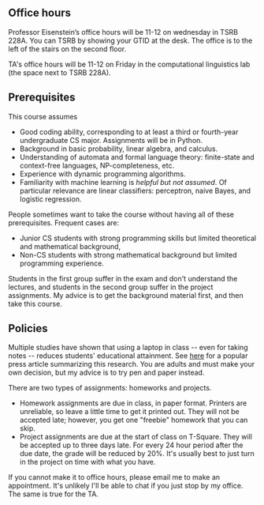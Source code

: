## Office hours ##

Professor Eisenstein’s office hours will be 11-12 on wednesday in TSRB
228A. You can TSRB by showing your GTID at the desk. The office is to
the left of the stairs on the second floor.

TA's office hours will be 11-12 on Friday in the computational linguistics 
lab (the space next to TSRB 228A).  

## Prerequisites ##

This course assumes
- Good coding ability, corresponding to at least a third or
  fourth-year undergraduate CS major. Assignments will be in Python.
- Background in basic probability, linear algebra, and calculus.
- Understanding of automata and formal language theory: finite-state
  and context-free languages, NP-completeness, etc.
- Experience with dynamic programming algorithms.
- Familiarity with machine learning is *helpful but not assumed*. Of
  particular relevance are linear classifiers: perceptron, naive
  Bayes, and logistic regression.

People sometimes want to take the course without having all of these
prerequisites. Frequent cases are:
- Junior CS students with strong programming skills but limited
  theoretical and mathematical background,
- Non-CS students with strong mathematical background but limited
  programming experience.

Students in the first group suffer in the exam and don't understand
the lectures, and students in the second group suffer in the project
assignments. My advice is to get the background material first, and
then take this course.

## Policies ##

Multiple studies have shown that using a laptop in class -- even for taking notes -- reduces students' educational attainment. See [here](http://www.newyorker.com/online/blogs/elements/2014/06/the-case-for-banning-laptops-in-the-classroom.html) for a popular press article summarizing this research. You are adults and must make your own decision, but my advice is to try pen and paper instead.

There are two types of assignments: homeworks and projects.
- Homework assignments are due in class, in paper format. Printers are unreliable, so leave a little time to get it printed out. They will not be accepted late; however, you get one "freebie" homework that you can skip.
- Project assignments are due at the start of class on T-Square. They will be accepted up to three days late. For every 24 hour period after the due date, the grade will be reduced by 20%. It's usually best to just turn in the project on time with what you have.
 
If you cannot make it to office hours, please email me to make an appointment. It's unlikely I'll be able to chat if you just stop by my office. The same is true for the TA.
